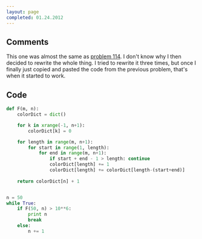 ```yaml
---
layout: page
completed: 01.24.2012
---
```


## Comments

This one was almost the same as [problem 114](114). I don't know why I then
decided to rewrite the whole thing. I tried to rewrite it three times, but once
I finally just copied and pasted the code from the previous problem, that's
when it started to work.

## Code

```python
def F(m, n):
	colorDict = dict()

	for k in xrange(-1, n+1):
		colorDict[k] = 0

	for length in range(m, n+1):
		for start in range(1, length):
			for end in range(m, n+1):
				if start + end - 1 > length: continue
				colorDict[length] += 1
				colorDict[length] += colorDict[length-(start+end)]
	
	return colorDict[n] + 1


n = 50
while True:
	if F(50, n) > 10**6:
		print n
		break
	else:
		n += 1
```
